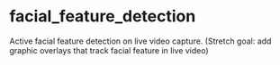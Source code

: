 # facial_feature_detection
Active facial feature detection on live video capture. (Stretch goal: add graphic overlays that track facial feature in live video)

